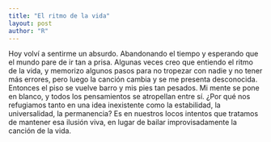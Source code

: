 ```yaml
---
title: "El ritmo de la vida"
layout: post
author: "R"
---
```


Hoy volví a sentirme un absurdo. Abandonando el tiempo y esperando que el mundo pare de ir tan a prisa.
Algunas veces creo que entiendo el ritmo de la vida, y memorizo algunos pasos para no tropezar con nadie y no tener más errores, pero luego la canción cambia y se me presenta desconocida. Entonces el piso se vuelve barro y mis pies tan pesados. Mi mente se pone en blanco, y todos los pensamientos se atropellan entre sí.
¿Por qué nos refugiamos tanto en una idea inexistente como la estabilidad, la universalidad, la permanencia?
Es en nuestros locos intentos que tratamos de mantener esa ilusión viva, en lugar de bailar improvisadamente la canción de la vida.
